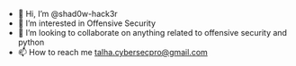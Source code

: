 - 👋 Hi, I’m @shad0w-hack3r
- 👀 I’m interested in Offensive Security
- 💞️ I’m looking to collaborate on anything related to offensive security and python
- 📫 How to reach me talha.cybersecpro@gmail.com

<!---
shad0w-hack3r/shad0w-hack3r is a ✨ special ✨ repository because its `README.md` (this file) appears on your GitHub profile.
You can click the Preview link to take a look at your changes.
--->

